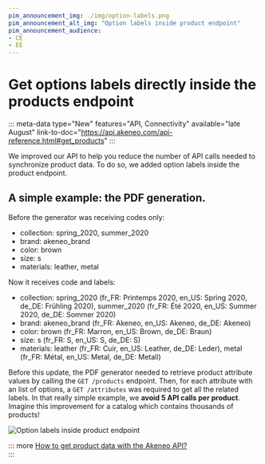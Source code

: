 ```yaml
---
pim_announcement_img: ./img/option-labels.png
pim_announcement_alt_img: "Option labels inside product endpoint"
pim_announcement_audience:
- CE
- EE
---
```


# Get options labels directly inside the products endpoint
::: meta-data type="New" features="API, Connectivity" available="late August" link-to-doc="https://api.akeneo.com/api-reference.html#get_products"
:::

We improved our API to help you reduce the number of API calls needed to synchronize product data. To do so, we added option labels inside the product endpoint.

## A simple example: the PDF generation. 

Before the generator was receiving codes only: 
- collection: spring_2020, summer_2020
- brand: akeneo_brand
- color: brown
- size: s
- materials: leather, metal

Now it receives code and labels:
- collection: spring_2020 (fr_FR: Printemps 2020, en_US: Spring 2020, de_DE: Frühling 2020), summer_2020 (fr_FR: Été 2020, en_US: Summer 2020, de_DE: Sommer 2020)
- brand: akeneo_brand (fr_FR: Akeneo, en_US: Akeneo, de_DE: Akeneo)
- color: brown (fr_FR: Marron, en_US: Brown, de_DE: Braun)
- size: s (fr_FR: S, en_US: S, de_DE: S)
- materials: leather (fr_FR: Cuir, en_US: Leather, de_DE: Leder), metal (fr_FR: Métal, en_US: Metal, de_DE: Metall)

Before this update, the PDF generator needed to retrieve product attribute values by calling the `GET /products` endpoint. Then, for each attribute with an list of options, a `GET /attributes` was required to get all the related labels. 
In that really simple example, we **avoid 5 API calls per product**. Imagine this improvement for a catalog which contains thousands of products! 

![Option labels inside product endpoint](../img/option-labels.png)

::: more
[How to get product data with the Akeneo API?](https://api.akeneo.com/api-reference.html#get_products)  
:::
